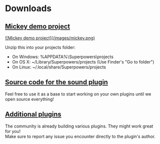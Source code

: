 # Downloads

## <a href="https://dl.dropboxusercontent.com/u/7622596/Superpowers/mickey.zip" download>Mickey demo project</a>

<a href="https://dl.dropboxusercontent.com/u/7622596/Superpowers/mickey.zip" download>
  ![Mickey demo project](/images/mickey.png)
</a>

Unzip this into your projects folder:

  * On Windows: %APPDATA%\Superpowers\projects
  * On OS X: ~/Library/Superpowers/projects (Use Finder's "Go to folder")
  * On Linux: ~/.local/share/Superpowers/projects

## <a href="https://dl.dropboxusercontent.com/u/7622596/Superpowers/sound.zip" download>Source code for the sound plugin</a>

Feel free to use it as a base to start working on your own plugins until we open source everything!

## <a href="http://superpowers.ralmn.fr" target="_blank">Additional plugins</a>

The community is already building various plugins. They might work great for you!  
Make sure to report any issue you encounter directly to the plugin's author.